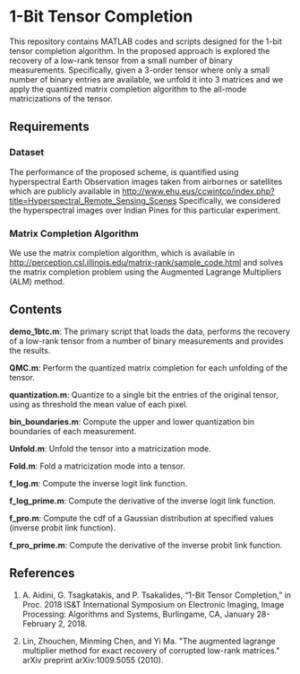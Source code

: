 # 1-Bit Tensor Completion

This repository contains MATLAB codes and scripts designed for the 1-bit tensor completion algorithm.
In the proposed approach is explored the recovery of a low-rank tensor from a small number of binary
measurements. Specifically, given a 3-order tensor where only a small number of binary entries are
available, we unfold it into 3 matrices and we apply the quantized matrix completion algorithm to the
all-mode matricizations of the tensor.

## Requirements

### Dataset
The performance of the proposed scheme, is quantified using hyperspectral Earth Observation images
taken from airbornes or satellites which are publicly available in 
http://www.ehu.eus/ccwintco/index.php?title=Hyperspectral_Remote_Sensing_Scenes
Specifically, we considered the hyperspectral images over Indian Pines for this particular experiment.

### Matrix Completion Algorithm 
We use the matrix completion algorithm, which is available in
http://perception.csl.illinois.edu/matrix-rank/sample_code.html and solves the matrix completion problem
using the Augmented Lagrange Multipliers (ALM) method.

## Contents
**demo_1btc.m**: The primary script that loads the data, performs the recovery of a low-rank tensor from a
number of binary measurements and provides the results.

**QMC.m**: Perform the quantized matrix completion for each unfolding of the tensor.

**quantization.m**: Quantize to a single bit the entries of the original tensor, using as threshold the
mean value of each pixel.

**bin_boundaries.m**: Compute the upper and lower quantization bin boundaries of each measurement.

**Unfold.m**: Unfold the tensor into a matricization mode.

**Fold.m**: Fold a matricization mode into a tensor.

**f_log.m**: Compute the inverse logit link function.

**f_log_prime.m**: Compute the derivative of the inverse logit link function.

**f_pro.m**: Compute the cdf of a Gaussian distribution at specified values (inverse probit link function).

**f_pro_prime.m**: Compute the derivative of the inverse probit link function.

## References
1. A.  Aidini,  G.  Tsagkatakis,  and P.  Tsakalides,
“1-Bit  Tensor  Completion,” in Proc.  2018 IS&T  International Symposium  on  Electronic  Imaging,
Image  Processing:  Algorithms  and  Systems, Burlingame,  CA,  January  28-February 2, 2018.

2. Lin, Zhouchen, Minming Chen, and Yi Ma.
"The augmented lagrange multiplier method for exact recovery of corrupted low-rank matrices."
arXiv preprint arXiv:1009.5055 (2010).
